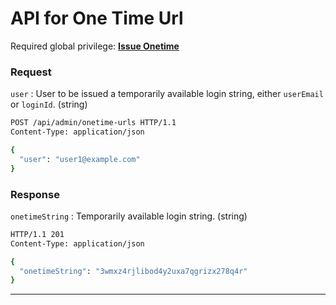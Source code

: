 # API for One Time Url

<ApiPreamble verb="post" path="/admin/onetime-urls" />

Required global privilege: [**Issue Onetime**](../../../docs/admin/group-settings#list-of-global-privileges)

### Request

`user`
: User to be issued a temporarily available login string, either `userEmail` or `loginId`. (string)

```bash title="Example"
POST /api/admin/onetime-urls HTTP/1.1
Content-Type: application/json

{
  "user": "user1@example.com"
}
```

### Response

`onetimeString`
: Temporarily available login string. (string)

```bash title="Example"
HTTP/1.1 201
Content-Type: application/json

{
  "onetimeString": "3wmxz4rjlibod4y2uxa7qgrizx278q4r"
}
```

---
